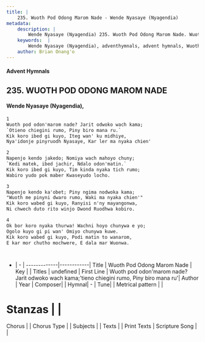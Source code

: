 ```yaml
---
title: |
    235. Wuoth Pod Odong Marom Nade - Wende Nyasaye (Nyagendia)
metadata:
    description: |
        Wende Nyasaye (Nyagendia) 235. Wuoth Pod Odong Marom Nade. Wuoth pod odon'marom nade? Jarit odwoko wach kama;'tieno chiegini rumo, Piny biro mana ru'Kik koro ibed gi kuyo, Iteg wan' ku midhiye, Nya'idonje pinyruodh Nyasaye, Kar ler ma nyaka chien'  
    keywords:  |
        Wende Nyasaye (Nyagendia), adventhymnals, advent hymnals, Wuoth Pod Odong Marom Nade, Wuoth pod odon'marom nade? Jarit odwoko wach kama;'tieno chiegini rumo, Piny biro mana ru' 
    author: Brian Onang'o
---
```


#### Advent Hymnals
## 235. WUOTH POD ODONG MAROM NADE
####  Wende Nyasaye (Nyagendia),

```txt
1
Wuoth pod odon'marom nade? Jarit odwoko wach kama;
`Otieno chiegini rumo, Piny biro mana ru.`
Kik koro ibed gi kuyo, Iteg wan' ku midhiye,
Nya'idonje pinyruodh Nyasaye, Kar ler ma nyaka chien'

2
Napenjo kendo jakedo; Nomiya wach mahoyo chuny;
`Kedi matek, ibed jachir, Ndalo odon'matin.`
Kik koro ibed gi kuyo, Tim kinda nyaka tich rumo;
Wabiro yudo pok maber Kwaseyudo locho.

3
Napenjo kendo ka'obet; Piny ngima nodwoka kama;
"Wuoth me pinyni dwaro rumo, Waki ma nyaka chien'"
Kik koro wabed gi kuyo, Ranyisi n'ny mayangonwa,
Ni chwech duto rito winjo Dwond Ruodhwa kobiro.

4
Ok bor koro nyaka thurwa! Wachni hoyo chunywa e yo;
Ogolo kuyo gi pi wan' Omiyo chunywa kuwe.
Kik koro wabed gi kuyo, Podi matin to wanarom,
E kar mor chutho mochwere, E dala mar Wuonwa.




```

- |   -  |
-------------|------------|
Title | Wuoth Pod Odong Marom Nade |
Key |  |
Titles | undefined |
First Line | Wuoth pod odon'marom nade? Jarit odwoko wach kama;'tieno chiegini rumo, Piny biro mana ru'|
Author | 
Year | 
Composer| |
Hymnal|  - |
Tune|  |
Metrical pattern | |
# Stanzas |  |
Chorus |  |
Chorus Type |  |
Subjects | |
Texts |  |
Print Texts | 
Scripture Song |  |
    
